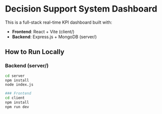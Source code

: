 
# Decision Support System Dashboard

This is a full-stack real-time KPI dashboard built with:

- **Frontend**: React + Vite (client/)
- **Backend**: Express.js + MongoDB (server/)

## How to Run Locally

### Backend (server/)
```bash
cd server
npm install
node index.js

### Frontend
cd client
npm install
npm run dev
